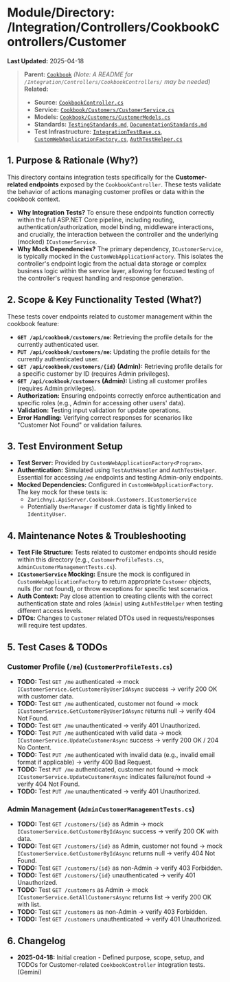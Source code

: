 # Module/Directory: /Integration/Controllers/CookbookControllers/Customer

**Last Updated:** 2025-04-18

> **Parent:** [`Cookbook`](../README.md) 
> *(Note: A README for `/Integration/Controllers/CookbookControllers/` may be needed)*
> **Related:**
> * **Source:** [`CookbookController.cs`](../../../../../api-server/Controllers/CookbookController.cs)
> * **Service:** [`Cookbook/Customers/CustomerService.cs`](../../../../../api-server/Cookbook/Customers/CustomerService.cs)
> * **Models:** [`Cookbook/Customers/CustomerModels.cs`](../../../../../api-server/Cookbook/Customers/CustomerModels.cs)
> * **Standards:** [`TestingStandards.md`](../../../../../Docs/Standards/TestingStandards.md), [`DocumentationStandards.md`](../../../../../Docs/Development/DocumentationStandards.md)
> * **Test Infrastructure:** [`IntegrationTestBase.cs`](../../../IntegrationTestBase.cs), [`CustomWebApplicationFactory.cs`](../../../../Framework/Fixtures/CustomWebApplicationFactory.cs), [`AuthTestHelper.cs`](../../../../Framework/Helpers/AuthTestHelper.cs)

## 1. Purpose & Rationale (Why?)

This directory contains integration tests specifically for the **Customer-related endpoints** exposed by the `CookbookController`. These tests validate the behavior of actions managing customer profiles or data within the cookbook context.

* **Why Integration Tests?** To ensure these endpoints function correctly within the full ASP.NET Core pipeline, including routing, authentication/authorization, model binding, middleware interactions, and crucially, the interaction between the controller and the underlying (mocked) `ICustomerService`.
* **Why Mock Dependencies?** The primary dependency, `ICustomerService`, is typically mocked in the `CustomWebApplicationFactory`. This isolates the controller's endpoint logic from the actual data storage or complex business logic within the service layer, allowing for focused testing of the controller's request handling and response generation.

## 2. Scope & Key Functionality Tested (What?)

These tests cover endpoints related to customer management within the cookbook feature:

* **`GET /api/cookbook/customers/me`:** Retrieving the profile details for the currently authenticated user.
* **`PUT /api/cookbook/customers/me`:** Updating the profile details for the currently authenticated user.
* **`GET /api/cookbook/customers/{id}` (Admin):** Retrieving profile details for a specific customer by ID (requires Admin privileges).
* **`GET /api/cookbook/customers` (Admin):** Listing all customer profiles (requires Admin privileges).
* **Authorization:** Ensuring endpoints correctly enforce authentication and specific roles (e.g., Admin for accessing other users' data).
* **Validation:** Testing input validation for update operations.
* **Error Handling:** Verifying correct responses for scenarios like "Customer Not Found" or validation failures.

## 3. Test Environment Setup

* **Test Server:** Provided by `CustomWebApplicationFactory<Program>`.
* **Authentication:** Simulated using `TestAuthHandler` and `AuthTestHelper`. Essential for accessing `/me` endpoints and testing Admin-only endpoints.
* **Mocked Dependencies:** Configured in `CustomWebApplicationFactory`. The key mock for these tests is:
    * `Zarichnyi.ApiServer.Cookbook.Customers.ICustomerService`
    * Potentially `UserManager` if customer data is tightly linked to `IdentityUser`.

## 4. Maintenance Notes & Troubleshooting

* **Test File Structure:** Tests related to customer endpoints should reside within this directory (e.g., `CustomerProfileTests.cs`, `AdminCustomerManagementTests.cs`).
* **`ICustomerService` Mocking:** Ensure the mock is configured in `CustomWebApplicationFactory` to return appropriate `Customer` objects, nulls (for not found), or throw exceptions for specific test scenarios.
* **Auth Context:** Pay close attention to creating clients with the correct authentication state and roles (`Admin`) using `AuthTestHelper` when testing different access levels.
* **DTOs:** Changes to `Customer` related DTOs used in requests/responses will require test updates.

## 5. Test Cases & TODOs

### Customer Profile (`/me`) (`CustomerProfileTests.cs`)
* **TODO:** Test `GET /me` authenticated -> mock `ICustomerService.GetCustomerByUserIdAsync` success -> verify 200 OK with customer data.
* **TODO:** Test `GET /me` authenticated, customer not found -> mock `ICustomerService.GetCustomerByUserIdAsync` returns null -> verify 404 Not Found.
* **TODO:** Test `GET /me` unauthenticated -> verify 401 Unauthorized.
* **TODO:** Test `PUT /me` authenticated with valid data -> mock `ICustomerService.UpdateCustomerAsync` success -> verify 200 OK / 204 No Content.
* **TODO:** Test `PUT /me` authenticated with invalid data (e.g., invalid email format if applicable) -> verify 400 Bad Request.
* **TODO:** Test `PUT /me` authenticated, customer not found -> mock `ICustomerService.UpdateCustomerAsync` indicates failure/not found -> verify 404 Not Found.
* **TODO:** Test `PUT /me` unauthenticated -> verify 401 Unauthorized.

### Admin Management (`AdminCustomerManagementTests.cs`)
* **TODO:** Test `GET /customers/{id}` as Admin -> mock `ICustomerService.GetCustomerByIdAsync` success -> verify 200 OK with data.
* **TODO:** Test `GET /customers/{id}` as Admin, customer not found -> mock `ICustomerService.GetCustomerByIdAsync` returns null -> verify 404 Not Found.
* **TODO:** Test `GET /customers/{id}` as non-Admin -> verify 403 Forbidden.
* **TODO:** Test `GET /customers/{id}` unauthenticated -> verify 401 Unauthorized.
* **TODO:** Test `GET /customers` as Admin -> mock `ICustomerService.GetAllCustomersAsync` returns list -> verify 200 OK with list.
* **TODO:** Test `GET /customers` as non-Admin -> verify 403 Forbidden.
* **TODO:** Test `GET /customers` unauthenticated -> verify 401 Unauthorized.

## 6. Changelog

* **2025-04-18:** Initial creation - Defined purpose, scope, setup, and TODOs for Customer-related `CookbookController` integration tests. (Gemini)

